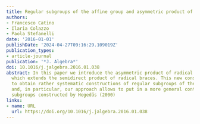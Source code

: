 ```yaml
---
title: Regular subgroups of the affine group and asymmetric product of radical braces
authors:
- Francesco Catino
- Ilaria Colazzo
- Paola Stefanelli
date: '2016-01-01'
publishDate: '2024-04-27T09:16:29.109019Z'
publication_types:
- article-journal
publication: '*J. Algebra*'
doi: 10.1016/j.jalgebra.2016.01.038
abstract: In this paper we introduce the asymmetric product of radical braces, a construction
  which extends the semidirect product of radical braces. This new construction allows
  to obtain rather systematic constructions of regular subgroups of the affine group
  and, in particular, our approach allows to put in a more general context the regular
  subgroups constructed by Hegedűs (2000)
links:
- name: URL
  url: https://doi.org/10.1016/j.jalgebra.2016.01.038
---
```

